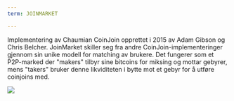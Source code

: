```yaml
---
term: JOINMARKET

---
```

Implementering av Chaumian CoinJoin opprettet i 2015 av Adam Gibson og Chris Belcher. JoinMarket skiller seg fra andre CoinJoin-implementeringer gjennom sin unike modell for matching av brukere. Det fungerer som et P2P-marked der "makers" tilbyr sine bitcoins for miksing og mottar gebyrer, mens "takers" bruker denne likviditeten i bytte mot et gebyr for å utføre coinjoins med.

![](../../dictionnaire/assets/43.webp)
